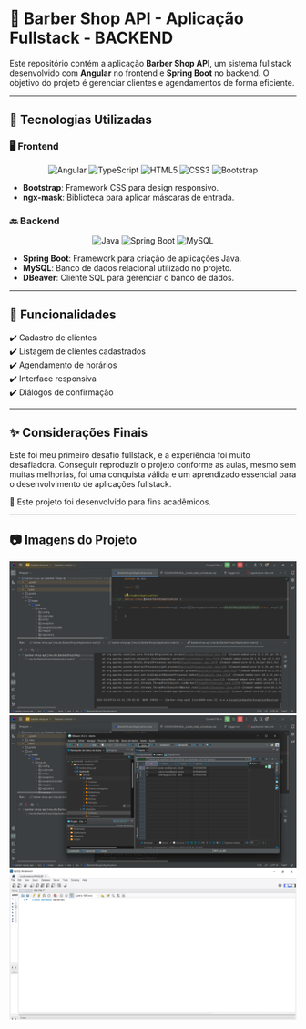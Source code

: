 # 🏢 Barber Shop API - Aplicação Fullstack - BACKEND

Este repositório contém a aplicação **Barber Shop API**, um sistema fullstack desenvolvido com **Angular** no frontend e **Spring Boot** no backend. O objetivo do projeto é gerenciar clientes e agendamentos de forma eficiente.

---

## 🚀 Tecnologias Utilizadas

### 🖥️ Frontend
<p align="center">
  <img src="https://cdn.jsdelivr.net/gh/devicons/devicon/icons/angular/angular-original.svg" alt="Angular" width="60"/>
  <img src="https://cdn.jsdelivr.net/gh/devicons/devicon/icons/typescript/typescript-original.svg" alt="TypeScript" width="60"/>
  <img src="https://cdn.jsdelivr.net/gh/devicons/devicon/icons/html5/html5-original.svg" alt="HTML5" width="60"/>
  <img src="https://cdn.jsdelivr.net/gh/devicons/devicon/icons/css3/css3-original.svg" alt="CSS3" width="60"/>
  <img src="https://cdn.jsdelivr.net/gh/devicons/devicon/icons/bootstrap/bootstrap-original.svg" alt="Bootstrap" width="60"/>
</p>

- **Bootstrap**: Framework CSS para design responsivo.
- **ngx-mask**: Biblioteca para aplicar máscaras de entrada.

### 🔙 Backend
<p align="center">
  <img src="https://cdn.jsdelivr.net/gh/devicons/devicon/icons/java/java-original.svg" alt="Java" width="60"/>
  <img src="https://cdn.jsdelivr.net/gh/devicons/devicon/icons/spring/spring-original.svg" alt="Spring Boot" width="60"/>
  <img src="https://cdn.jsdelivr.net/gh/devicons/devicon/icons/mysql/mysql-original.svg" alt="MySQL" width="60"/>
</p>

- **Spring Boot**: Framework para criação de aplicações Java.
- **MySQL**: Banco de dados relacional utilizado no projeto.
- **DBeaver**: Cliente SQL para gerenciar o banco de dados.

---

## 🎯 Funcionalidades

✔️ Cadastro de clientes  
✔️ Listagem de clientes cadastrados  
✔️ Agendamento de horários  
✔️ Interface responsiva  
✔️ Diálogos de confirmação  

---


## ✨ Considerações Finais

Este foi meu primeiro desafio fullstack, e a experiência foi muito desafiadora. Conseguir reproduzir o projeto conforme as aulas, mesmo sem muitas melhorias, foi uma conquista válida e um aprendizado essencial para o desenvolvimento de aplicações fullstack.

📢 Este projeto foi desenvolvido para fins acadêmicos.

---

## 📷 Imagens do Projeto

<p align="center">
  <img src="./assets/execProject.png" alt="Execução no Intelij" width="600"/>
  <img src="./assets/dbeaver.png" alt="Tabelas noDbeaver" width="600"/>
  <img src="./assets/mysql.png" alt="Criação do banco de dados no mysql" width="600"/>
</p>
